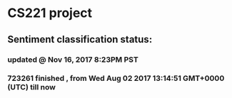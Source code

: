# CS221 project
## Sentiment classification status:
###     updated @ Nov 16, 2017 8:23PM PST
###       723261 finished , from Wed Aug 02 2017 13:14:51 GMT+0000 (UTC) till now
